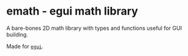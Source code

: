 # emath - egui math library

A bare-bones 2D math library with types and functions useful for GUI building.

Made for [`egui`](https://github.com/emilk/egui/).
